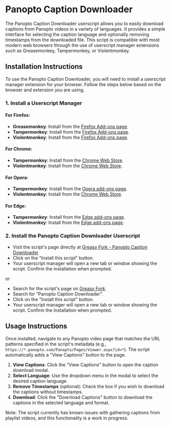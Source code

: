 # Panopto Caption Downloader

The Panopto Caption Downloader userscript allows you to easily download captions from Panopto videos in a variety of languages. It provides a simple interface for selecting the caption language and optionally removing timestamps from the downloaded file. This script is compatible with most modern web browsers through the use of userscript manager extensions such as Greasemonkey, Tampermonkey, or Violentmonkey.

## Installation Instructions

To use the Panopto Caption Downloader, you will need to install a userscript manager extension for your browser. Follow the steps below based on the browser and extension you are using.

### 1. Install a Userscript Manager

#### For Firefox:

- **Greasemonkey**: Install from the [Firefox Add-ons page](https://addons.mozilla.org/en-US/firefox/addon/greasemonkey/).
- **Tampermonkey**: Install from the [Firefox Add-ons page](https://addons.mozilla.org/en-US/firefox/addon/tampermonkey/).
- **Violentmonkey**: Install from the [Firefox Add-ons page](https://addons.mozilla.org/en-US/firefox/addon/violentmonkey/).

#### For Chrome:

- **Tampermonkey**: Install from the [Chrome Web Store](https://chrome.google.com/webstore/detail/tampermonkey/dhdgffkkebhmkfjojejmpbldmpobfkfo).
- **Violentmonkey**: Install from the [Chrome Web Store](https://chrome.google.com/webstore/detail/violentmonkey/jinjaccalgkegednnccohejagnlnfdag).

#### For Opera:

- **Tampermonkey**: Install from the [Opera add-ons page](https://addons.opera.com/en/extensions/details/tampermonkey-beta/).
- **Violentmonkey**: Install from the [Chrome Web Store](https://chrome.google.com/webstore/detail/violentmonkey/jinjaccalgkegednnccohejagnlnfdag). 

#### For Edge:

- **Tampermonkey**: Install from the [Edge add-ons page](https://microsoftedge.microsoft.com/addons/detail/tampermonkey-beta/fcmfnpggmnlmfebfghbfnillijihnkoh).
- **Violentmonkey**: Install from the [Edge add-ons page](https://microsoftedge.microsoft.com/addons/detail/violentmonkey/eeagobfjdenkkddmbclomhiblgggliao). 

### 2. Install the Panopto Caption Downloader Userscript

- Visit the script's page directly at [Greasy Fork - Panopto Caption Downloader](https://greasyfork.org/en/scripts/487743-panopto-caption-downloader)
- Click on the "Install this script" button.
- Your userscript manager will open a new tab or window showing the script. Confirm the installation when prompted.

or

- Search for the script's page on [Greasy Fork](https://greasyfork.org/).
- Search for "Panopto Caption Downloader".
- Click on the "Install this script" button.
- Your userscript manager will open a new tab or window showing the script. Confirm the installation when prompted.


## Usage Instructions

Once installed, navigate to any Panopto video page that matches the URL patterns specified in the script's metadata (e.g., `https://*.panopto.com/Panopto/Pages/Viewer.aspx?id=*`). The script automatically adds a "View Captions" button to the page.

1. **View Captions**: Click the "View Captions" button to open the caption download modal.
2. **Select Language**: Use the dropdown menu in the modal to select the desired caption language.
3. **Remove Timestamps** (optional): Check the box if you wish to download the captions without timestamps.
4. **Download**: Click the "Download Captions" button to download the captions in the selected language and format.

Note: The script currently has known issues with gathering captions from playlist videos, and this functionality is a work in progress.
